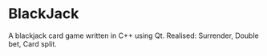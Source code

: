 # BlackJack
A blackjack card game written in C++ using Qt. Realised: Surrender, Double bet, Card split.
